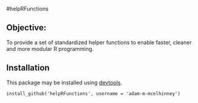 #helpRFunctions

## Objective: 
To provide a set of standardized helper functions to enable faster, cleaner and more modular R programming.

## Installation
This package may be installed using [devtools](http://cran.r-project.org/web/packages/devtools/index.html). 

```install_github('helpRFunctions', username = 'adam-m-mcelhinney')```


